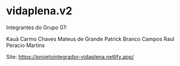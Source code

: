 # vidaplena.v2

Integrantes do Grupo 07:

Kauã Carmo Chaves
Mateus de Grande
Patrick Branco Campos
Raul Peracio Martins

Site: https://projetointegrador-vidaplena.netlify.app/

